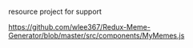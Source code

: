 resource project for support

https://github.com/wlee367/Redux-Meme-Generator/blob/master/src/components/MyMemes.js